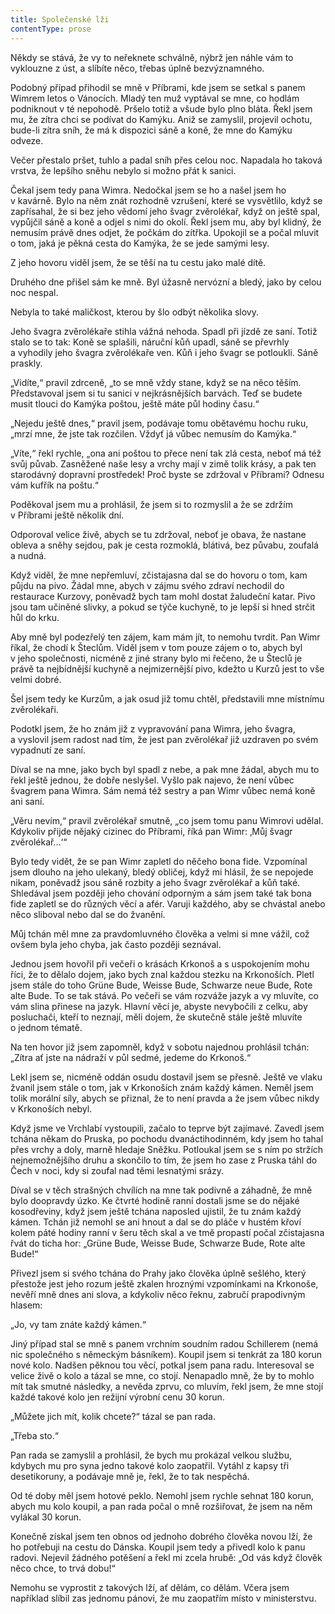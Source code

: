 ```yaml
---
title: Společenské lži
contentType: prose
---
```


<section>

Někdy se stává, že vy to neřeknete schválně, nýbrž jen náhle vám to vyklouzne z úst, a slíbíte něco, třebas úplně bezvýznamného.

Podobný případ přihodil se mně v Příbrami, kde jsem se setkal s panem Wimrem letos o Vánocích. Mladý ten muž vyptával se mne, co hodlám podniknout v té nepohodě. Pršelo totiž a všude bylo plno bláta. Řekl jsem mu, že zítra chci se podívat do Kamýku. Aniž se zamyslil, projevil ochotu, bude-li zítra sníh, že má k dispozici sáně a koně, že mne do Kamýku odveze.

Večer přestalo pršet, tuhlo a padal sníh přes celou noc. Napadala ho taková vrstva, že lepšího sněhu nebylo si možno přát k sanici.

Čekal jsem tedy pana Wimra. Nedočkal jsem se ho a našel jsem ho v kavárně. Bylo na něm znát rozhodně vzrušení, které se vysvětlilo, když se zapřísahal, že si bez jeho vědomí jeho švagr zvěrolékař, když on ještě spal, vypůjčil sáně a koně a odjel s nimi do okolí. Řekl jsem mu, aby byl klidný, že nemusím právě dnes odjet, že počkám do zítřka. Upokojil se a počal mluvit o tom, jaká je pěkná cesta do Kamýka, že se jede samými lesy.

Z jeho hovoru viděl jsem, že se těší na tu cestu jako malé dítě.

Druhého dne přišel sám ke mně. Byl úžasně nervózní a bledý, jako by celou noc nespal.

Nebyla to také maličkost, kterou by šlo odbýt několika slovy.

Jeho švagra zvěrolékaře stihla vážná nehoda. Spadl při jízdě ze saní. Totiž stalo se to tak: Koně se splašili, náruční kůň upadl, sáně se převrhly a vyhodily jeho švagra zvěrolékaře ven. Kůň i jeho švagr se potloukli. Sáně praskly.

„Vidíte,“ pravil zdrceně, „to se mně vždy stane, když se na něco těším. Představoval jsem si tu sanici v nejkrásnějších barvách. Teď se budete musit tlouci do Kamýka poštou, ještě máte půl hodiny času.“

„Nejedu ještě dnes,“ pravil jsem, podávaje tomu obětavému hochu ruku, „mrzí mne, že jste tak rozčilen. Vždyť já vůbec nemusím do Kamýka.“

„Víte,“ řekl rychle, „ona ani poštou to přece není tak zlá cesta, neboť má též svůj půvab. Zasněžené naše lesy a vrchy mají v zimě tolik krásy, a pak ten starodávný dopravní prostředek! Proč byste se zdržoval v Příbrami? Odnesu vám kufřík na poštu.“

Poděkoval jsem mu a prohlásil, že jsem si to rozmyslil a že se zdržím v Příbrami ještě několik dní.

Odporoval velice živě, abych se tu zdržoval, neboť je obava, že nastane obleva a sněhy sejdou, pak je cesta rozmoklá, blátivá, bez půvabu, zoufalá a nudná.

Když viděl, že mne nepřemluví, zčistajasna dal se do hovoru o tom, kam půjdu na pivo. Žádal mne, abych v zájmu svého zdraví nechodil do restaurace Kurzovy, poněvadž bych tam mohl dostat žaludeční katar. Pivo jsou tam učiněné slivky, a pokud se týče kuchyně, to je lepší si hned strčit hůl do krku.

Aby mně byl podezřelý ten zájem, kam mám jít, to nemohu tvrdit. Pan Wimr říkal, že chodí k Šteclům. Viděl jsem v tom pouze zájem o to, abych byl v jeho společnosti, nicméně z jiné strany bylo mi řečeno, že u Šteclů je právě ta nejbídnější kuchyně a nejmizernější pivo, kdežto u Kurzů jest to vše velmi dobré.

Šel jsem tedy ke Kurzům, a jak osud již tomu chtěl, představili mne místnímu zvěrolékaři.

Podotkl jsem, že ho znám již z vypravování pana Wimra, jeho švagra, a vyslovil jsem radost nad tím, že jest pan zvěrolékař již uzdraven po svém vypadnutí ze saní.

Díval se na mne, jako bych byl spadl z nebe, a pak mne žádal, abych mu to řekl ještě jednou, že dobře neslyšel. Vyšlo pak najevo, že není vůbec švagrem pana Wimra. Sám nemá též sestry a pan Wimr vůbec nemá koně ani saní.

„Věru nevím,“ pravil zvěrolékař smutně, „co jsem tomu panu Wimrovi udělal. Kdykoliv přijde nějaký cizinec do Příbrami, říká pan Wimr: ‚Můj švagr zvěrolékař…‘“

Bylo tedy vidět, že se pan Wimr zapletl do něčeho bona fide. Vzpomínal jsem dlouho na jeho ulekaný, bledý obličej, když mi hlásil, že se nepojede nikam, poněvadž jsou sáně rozbity a jeho švagr zvěrolékař a kůň také. Shledával jsem později jeho chování odporným a sám jsem také tak bona fide zapletl se do různých věcí a afér. Varuji každého, aby se chvástal anebo něco sliboval nebo dal se do žvanění.

Můj tchán měl mne za pravdomluvného člověka a velmi si mne vážil, což ovšem byla jeho chyba, jak často později seznával.

Jednou jsem hovořil při večeři o krásách Krkonoš a s uspokojením mohu říci, že to dělalo dojem, jako bych znal každou stezku na Krkonoších. Pletl jsem stále do toho Grüne Bude, Weisse Bude, Schwarze neue Bude, Rote alte Bude. To se tak stává. Po večeři se vám rozváže jazyk a vy mluvíte, co vám slina přinese na jazyk. Hlavní věcí je, abyste nevybočili z celku, aby posluchači, kteří to neznají, měli dojem, že skutečně stále ještě mluvíte o jednom tématě.

Na ten hovor již jsem zapomněl, když v sobotu najednou prohlásil tchán: „Zítra ať jste na nádraží v půl sedmé, jedeme do Krkonoš.“

Lekl jsem se, nicméně oddán osudu dostavil jsem se přesně. Ještě ve vlaku žvanil jsem stále o tom, jak v Krkonoších znám každý kámen. Neměl jsem tolik morální síly, abych se přiznal, že to není pravda a že jsem vůbec nikdy v Krkonoších nebyl.

Když jsme ve Vrchlabí vystoupili, začalo to teprve být zajímavé. Zavedl jsem tchána někam do Pruska, po pochodu dvanáctihodinném, kdy jsem ho tahal přes vrchy a doly, marně hledaje Sněžku. Potloukal jsem se s ním po stržích nejnemožnějšího druhu a skončilo to tím, že jsem ho zase z Pruska táhl do Čech v noci, kdy si zoufal nad těmi lesnatými srázy.

Díval se v těch strašných chvílích na mne tak podivně a záhadně, že mně bylo doopravdy úzko. Ke čtvrté hodině ranní dostali jsme se do nějaké kosodřeviny, když jsem ještě tchána naposled ujistil, že tu znám každý kámen. Tchán již nemohl se ani hnout a dal se do pláče v hustém křoví kolem páté hodiny ranní v šeru těch skal a ve tmě propastí počal zčistajasna řvát do ticha hor: „Grüne Bude, Weisse Bude, Schwarze Bude, Rote alte Bude!“

Přivezl jsem si svého tchána do Prahy jako člověka úplně sešlého, který přestože jest jeho rozum ještě zkalen hroznými vzpomínkami na Krkonoše, nevěří mně dnes ani slova, a kdykoliv něco řeknu, zabručí prapodivným hlasem:

„Jo, vy tam znáte každý kámen.“

Jiný případ stal se mně s panem vrchním soudním radou Schille­­rem (nemá nic společného s německým básníkem). Koupil jsem si tenkrát za 180 korun nové kolo. Nadšen pěknou tou věcí, potkal jsem pana radu. Interesoval se velice živě o kolo a tázal se mne, co stojí. Nenapadlo mně, že by to mohlo mít tak smutné následky, a nevěda zprvu, co mluvím, řekl jsem, že mne stojí každé takové kolo jen režijní výrobní cenu 30 korun.

„Můžete jich mít, kolik chcete?“ tázal se pan rada.

„Třeba sto.“

Pan rada se zamyslil a prohlásil, že bych mu prokázal velkou službu, kdybych mu pro syna jedno takové kolo zaopatřil. Vytáhl z kapsy tři desetikoruny, a podávaje mně je, řekl, že to tak nespěchá.

Od té doby měl jsem hotové peklo. Nemohl jsem rychle sehnat 180 korun, abych mu kolo koupil, a pan rada počal o mně rozšiřovat, že jsem na něm vylákal 30 korun.

Konečně získal jsem ten obnos od jednoho dobrého člověka novou lží, že ho potřebuji na cestu do Dánska. Koupil jsem tedy a přivedl kolo k panu radovi. Nejevil žádného potěšení a řekl mi zcela hrubě: „Od vás když člověk něco chce, to trvá dobu!“

Nemohu se vyprostit z takových lží, ať dělám, co dělám. Včera jsem například slíbil zas jednomu pánovi, že mu zaopatřím místo v ministerstvu.

</section>
